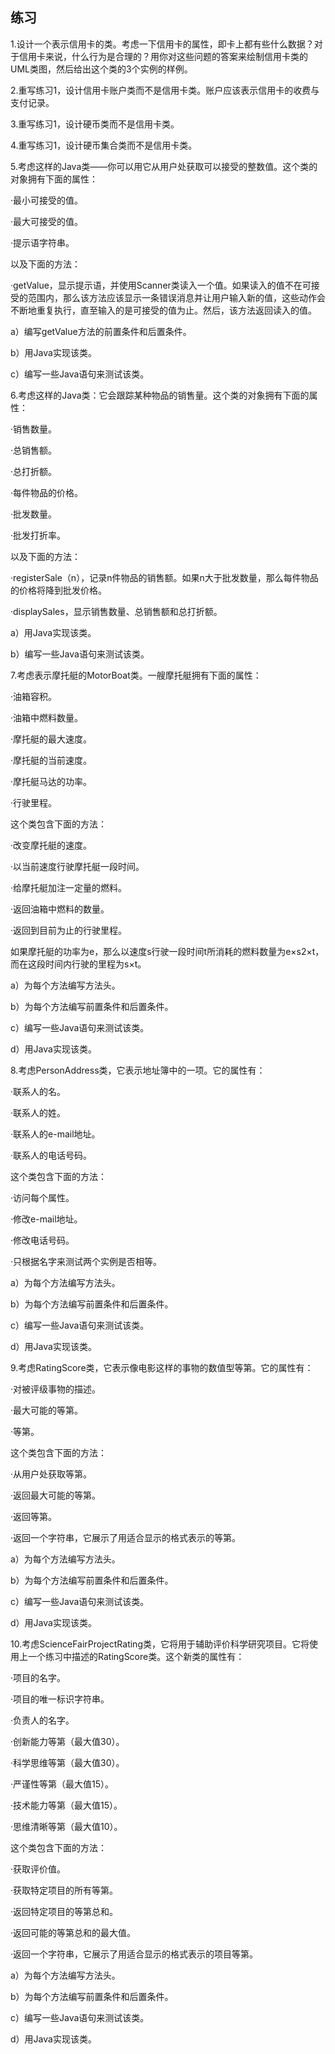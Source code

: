    

## 练习

1.设计一个表示信用卡的类。考虑一下信用卡的属性，即卡上都有些什么数据？对于信用卡来说，什么行为是合理的？用你对这些问题的答案来绘制信用卡类的UML类图，然后给出这个类的3个实例的样例。

2.重写练习1，设计信用卡账户类而不是信用卡类。账户应该表示信用卡的收费与支付记录。

3.重写练习1，设计硬币类而不是信用卡类。

4.重写练习1，设计硬币集合类而不是信用卡类。

5.考虑这样的Java类——你可以用它从用户处获取可以接受的整数值。这个类的对象拥有下面的属性：

·最小可接受的值。

·最大可接受的值。

·提示语字符串。

以及下面的方法：

·getValue，显示提示语，并使用Scanner类读入一个值。如果读入的值不在可接受的范围内，那么该方法应该显示一条错误消息并让用户输入新的值，这些动作会不断地重复执行，直至输入的是可接受的值为止。然后，该方法返回读入的值。

a）编写getValue方法的前置条件和后置条件。

b）用Java实现该类。

c）编写一些Java语句来测试该类。

6.考虑这样的Java类：它会跟踪某种物品的销售量。这个类的对象拥有下面的属性：

·销售数量。

·总销售额。

·总打折额。

·每件物品的价格。

·批发数量。

·批发打折率。

以及下面的方法：

·registerSale（n），记录n件物品的销售额。如果n大于批发数量，那么每件物品的价格将降到批发价格。

·displaySales，显示销售数量、总销售额和总打折额。

a）用Java实现该类。

b）编写一些Java语句来测试该类。

7.考虑表示摩托艇的MotorBoat类。一艘摩托艇拥有下面的属性：

·油箱容积。

·油箱中燃料数量。

·摩托艇的最大速度。

·摩托艇的当前速度。

·摩托艇马达的功率。

·行驶里程。

这个类包含下面的方法：

·改变摩托艇的速度。

·以当前速度行驶摩托艇一段时间。

·给摩托艇加注一定量的燃料。

·返回油箱中燃料的数量。

·返回到目前为止的行驶里程。

如果摩托艇的功率为e，那么以速度s行驶一段时间t所消耗的燃料数量为e×s2×t，而在这段时间内行驶的里程为s×t。

a）为每个方法编写方法头。

b）为每个方法编写前置条件和后置条件。

c）编写一些Java语句来测试该类。

d）用Java实现该类。

8.考虑PersonAddress类，它表示地址簿中的一项。它的属性有：

·联系人的名。

·联系人的姓。

·联系人的e-mail地址。

·联系人的电话号码。

这个类包含下面的方法：

·访问每个属性。

·修改e-mail地址。

·修改电话号码。

·只根据名字来测试两个实例是否相等。

a）为每个方法编写方法头。

b）为每个方法编写前置条件和后置条件。

c）编写一些Java语句来测试该类。

d）用Java实现该类。

9.考虑RatingScore类，它表示像电影这样的事物的数值型等第。它的属性有：

·对被评级事物的描述。

·最大可能的等第。

·等第。

这个类包含下面的方法：

·从用户处获取等第。

·返回最大可能的等第。

·返回等第。

·返回一个字符串，它展示了用适合显示的格式表示的等第。

a）为每个方法编写方法头。

b）为每个方法编写前置条件和后置条件。

c）编写一些Java语句来测试该类。

d）用Java实现该类。

10.考虑ScienceFairProjectRating类，它将用于辅助评价科学研究项目。它将使用上一个练习中描述的RatingScore类。这个新类的属性有：

·项目的名字。

·项目的唯一标识字符串。

·负责人的名字。

·创新能力等第（最大值30）。

·科学思维等第（最大值30）。

·严谨性等第（最大值15）。

·技术能力等第（最大值15）。

·思维清晰等第（最大值10）。

这个类包含下面的方法：

·获取评价值。

·获取特定项目的所有等第。

·返回特定项目的等第总和。

·返回可能的等第总和的最大值。

·返回一个字符串，它展示了用适合显示的格式表示的项目等第。

a）为每个方法编写方法头。

b）为每个方法编写前置条件和后置条件。

c）编写一些Java语句来测试该类。

d）用Java实现该类。